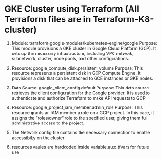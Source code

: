 # GKE Cluster using Terraform (All Terraform files are in Terraform-K8-cluster)

1. Module: terraform-google-modules/kubernetes-engine/google
   Purpose: This module provisions a GKE cluster in Google Cloud Platform (GCP). It sets up the necessary infrastructure, including VPC network, subnetwork, cluster, node pools, and other configurations.

2. Resource: google_compute_disk.persistent_volume
   Purpose: This resource represents a persistent disk in GCP Compute Engine. It provisions a disk that can be attached to GCE instances or GKE nodes.

3. Data Source: google_client_config.default
   Purpose: This data source retrieves the client configuration for the Google provider. It is used to authenticate and authorize Terraform to make API requests to GCP.

4. Resource: google_project_iam_member.admin_role
   Purpose: This resource grants an IAM member a role on a GCP project. In this case, it assigns the "roles/owner" role to the specified user, giving them full administrative access to the project.

5. The Network config file contains the necessary connection to enable accessibilty on the cluster

6. resources vaules are hardcoded inside variable.auto.tfvars for future use
